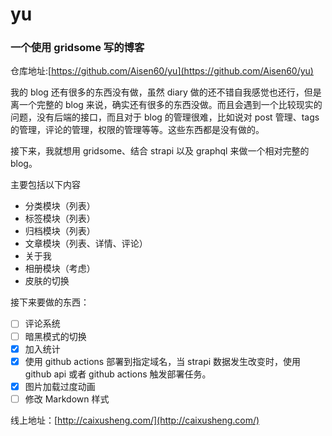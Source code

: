 # yu

### 一个使用 gridsome 写的博客

仓库地址:[https://github.com/Aisen60/yu](https://github.com/Aisen60/yu)

我的 blog 还有很多的东西没有做，虽然 diary 做的还不错自我感觉也还行，但是离一个完整的 blog 来说，确实还有很多的东西没做。而且会遇到一个比较现实的问题，没有后端的接口，而且对于 blog 的管理很难，比如说对 post 管理、tags 的管理，评论的管理，权限的管理等等。这些东西都是没有做的。

接下来，我就想用 gridsome、结合 strapi 以及 graphql 来做一个相对完整的 blog。

主要包括以下内容

- 分类模块（列表）
- 标签模块（列表）
- 归档模块（列表）
- 文章模块（列表、详情、评论）
- 关于我
- 相册模块（考虑）
- 皮肤的切换

接下来要做的东西：

- [ ] 评论系统
- [ ] 暗黑模式的切换
- [x] 加入统计
- [x] 使用 github actions 部署到指定域名，当 strapi 数据发生改变时，使用 github api 或者 github actions 触发部署任务。
- [x] 图片加载过度动画
- [ ] 修改 Markdown 样式

线上地址：[http://caixusheng.com/](http://caixusheng.com/)
